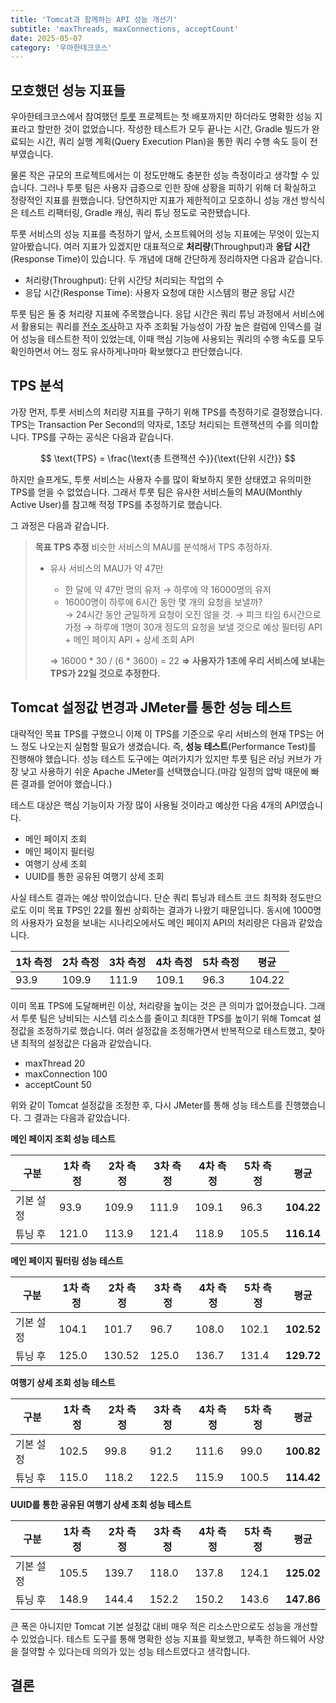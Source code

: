 ```yaml
---
title: 'Tomcat과 함께하는 API 성능 개선기'
subtitle: 'maxThreads, maxConnections, acceptCount'
date: 2025-05-07
category: '우아한테크코스'
---
```


## 모호했던 성능 지표들

우아한테크코스에서 참여했던 [투룻](https://touroot.kr) 프로젝트는 첫 배포까지만 하더라도 명확한 성능 지표라고 할만한 것이 없었습니다. 작성한 테스트가 모두 끝나는 시간, Gradle 빌드가 완료되는 시간, 쿼리 실행 계획(Query Execution Plan)을 통한 쿼리 수행 속도 등이 전부였습니다. 

물론 작은 규모의 프로젝트에서는 이 정도만해도 충분한 성능 측정이라고 생각할 수 있습니다. 그러나 투룻 팀은 사용자 급증으로 인한 장애 상황을 피하기 위해 더 확실하고 정량적인 지표를 원했습니다. 당연하지만 지표가 제한적이고 모호하니 성능 개선 방식식은 테스트 리팩터링, Gradle 캐싱, 쿼리 튜닝 정도로 국한됐습니다.

투룻 서비스의 성능 지표를 측정하기 앞서, 소프트웨어의 성능 지표에는 무엇이 있는지 알아봤습니다. 여러 지표가 있겠지만 대표적으로 **처리량**(Throughput)과 **응답 시간**(Response Time)이 있습니다. 두 개념에 대해 간단하게 정리하자면 다음과 같습니다.

- 처리량(Throughput): 단위 시간당 처리되는 작업의 수
- 응답 시간(Response Time): 사용자 요청에 대한 시스템의 평균 응답 시간

투룻 팀은 둘 중 처리량 지표에 주목했습니다. 응답 시간은 쿼리 튜닝 과정에서 서비스에서 활용되는 쿼리를 [전수 조사](https://shelled-operation-d0b.notion.site/0663024d6b32465ebee659f98bd3a0bf?pvs=74)하고 자주 조회될 가능성이 가장 높은 컬럼에 인덱스를 걸어 성능을 테스트한 적이 있었는데, 이때 핵심 기능에 사용되는 쿼리의 수행 속도를 모두 확인하면서 어느 정도 유사하게나마마 확보했다고 판단했습니다.

## TPS 분석

가장 먼저, 투룻 서비스의 처리량 지표를 구하기 위해 TPS를 측정하기로 결정했습니다. TPS는 Transaction Per Second의 약자로, 1초당 처리되는 트랜잭션의 수를 의미합니다. TPS를 구하는 공식은 다음과 같습니다.

$$
\text{TPS} = \frac{\text{총 트랜잭션 수}}{\text{단위 시간}}
$$

하지만 슬프게도, 투룻 서비스는 사용자 수를 많이 확보하지 못한 상태였고 유의미한 TPS를 얻을 수 없었습니다. 그래서 투룻 팀은 유사한 서비스들의 MAU(Monthly Active User)를 참고해 적정 TPS를 추정하기로 했습니다.

그 과정은 다음과 같습니다.

> **목표 TPS 추정**
> 비슷한 서비스의 MAU를 분석해서 TPS 추정하자.
> - 유사 서비스의 MAU가 약 47만
>    - 한 달에 약 47만 명의 유저 → 하루에 약 16000명의 유저
>    - 16000명이 하루에 6시간 동안 몇 개의 요청을 보낼까?        
>        → 24시간 동안 균일하게 요청이 오진 않을 것.
>        → 피크 타임 6시간으로 가정
>        → 하루에 1명이 30개 정도의 요청을 보낼 것으로 예상
>        필터링 API + 메인 페이지 API + 상세 조회 API
>
>    ⇒ 16000 * 30 / (6 * 3600) = 22
>    **⇒ 사용자가 1초에 우리 서비스에 보내는 TPS가 22일 것으로 추정한다.**

## Tomcat 설정값 변경과 JMeter를 통한 성능 테스트

대략적인 목표 TPS를 구했으니 이제 이 TPS를 기준으로 우리 서비스의 현재 TPS는 어느 정도 나오는지 실험할 필요가 생겼습니다. 즉, **성능 테스트**(Performance Test)를 진행해야 했습니다. 성능 테스트 도구에는 여러가지가 있지만 투룻 팀은 러닝 커브가 가장 낮고 사용하기 쉬운 Apache JMeter를 선택했습니다.(마감 일정의 압박 때문에 빠른 결과를 얻어야 했습니다.)

테스트 대상은 핵심 기능이자 가장 많이 사용될 것이라고 예상한 다음 4개의 API였습니다.

- 메인 페이지 조회
- 메인 페이지 필터링
- 여행기 상세 조회
- UUID를 통한 공유된 여행기 상세 조회

사실 테스트 결과는 예상 밖이었습니다. 단순 쿼리 튜닝과 테스트 코드 최적화 정도만으로도 이미 목표 TPS인 22를 훨씬 상회하는 결과가 나왔기 때문입니다. 동시에 1000명의 사용자가 요청을 보내는 시나리오에서도 메인 페이지 API의 처리량은 다음과 같았습니다.

| 1차 측정 | 2차 측정 | 3차 측정 | 4차 측정 | 5차 측정 | 평균     |
|----------|----------|----------|----------|----------|----------|
| 93.9     | 109.9    | 111.9    | 109.1    | 96.3     | 104.22   |

이미 목표 TPS에 도달해버린 이상, 처리량을 높이는 것은 큰 의미가 없어졌습니다. 그래서 투룻 팀은 낭비되는 시스템 리소스를 줄이고 최대한 TPS를 높이기 위해 Tomcat 설정값을 조정하기로 했습니다. 여러 설정값을 조정해가면서 반복적으로 테스트했고, 찾아낸 최적의 설정값은 다음과 같았습니다.

- maxThread 20
- maxConnection 100
- acceptCount 50

위와 같이 Tomcat 설정값을 조정한 후, 다시 JMeter를 통해 성능 테스트를 진행했습니다. 그 결과는 다음과 같았습니다.

**메인 페이지 조회 성능 테스트**

| 구분     | 1차 측정 | 2차 측정 | 3차 측정 | 4차 측정 | 5차 측정 | 평균     |
|----------|----------|----------|----------|----------|----------|----------|
| 기본 설정 | 93.9     | 109.9    | 111.9    | 109.1    | 96.3     | **104.22** |
| 튜닝 후   | 121.0    | 113.9    | 121.4    | 118.9    | 105.5    | **116.14** |

**메인 페이지 필터링 성능 테스트**

| 구분     | 1차 측정 | 2차 측정 | 3차 측정 | 4차 측정 | 5차 측정 | 평균     |
|----------|----------|----------|----------|----------|----------|----------|
| 기본 설정 | 104.1    | 101.7    | 96.7     | 108.0    | 102.1    | **102.52** |
| 튜닝 후   | 125.0    | 130.52   | 125.0    | 136.7    | 131.4    | **129.72** |

**여행기 상세 조회 성능 테스트**

| 구분     | 1차 측정 | 2차 측정 | 3차 측정 | 4차 측정 | 5차 측정 | 평균     |
|----------|----------|----------|----------|----------|----------|----------|
| 기본 설정 | 102.5    | 99.8     | 91.2     | 111.6    | 99.0     | **100.82** |
| 튜닝 후   | 115.0    | 118.2    | 122.5    | 115.9    | 100.5    | **114.42** |

**UUID를 통한 공유된 여행기 상세 조회 성능 테스트**

| 구분     | 1차 측정 | 2차 측정 | 3차 측정 | 4차 측정 | 5차 측정 | 평균     |
|----------|----------|----------|----------|----------|----------|----------|
| 기본 설정 | 105.5    | 139.7    | 118.0    | 137.8    | 124.1    | **125.02** |
| 튜닝 후   | 148.9    | 144.4    | 152.2    | 150.2    | 143.6    | **147.86** |

큰 폭은 아니지만 Tomcat 기본 설정값 대비 매우 적은 리소스만으로도 성능을 개선할 수 있었습니다. 테스트 도구를 통해 명확한 성능 지표를 확보했고, 부족한 하드웨어 사양을 절약할 수 있다는데 의의가 있는 성능 테스트였다고 생각합니다.

## 결론
